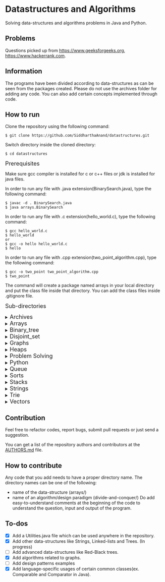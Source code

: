 # Datastructures and Algorithms
Solving data-structures and algorithms problems in Java and Python. 

## Problems
Questions picked up from https://www.geeksforgeeks.org, https://www.hackerrank.com.

## Information
The programs have been divided according to data-structures as can be seen from
the packages created. Please do not use the archives folder for adding any code.
You can also add certain concepts implemented through code.
## How to run
Clone the repository using the following command:
```
$ git clone https://github.com/SiddharthaAnand/datastructures.git
```
Switch directory inside the cloned directory:
```
$ cd datastructures
```

<font size="4">Prerequisites</font>

Make sure gcc compiler is installed for c or c++ files or jdk is installed for java files.

In order to run any file with .java extension(BinarySearch.java), type the following command:
```
$ javac -d . BinarySearch.java
$ java arrays.BinarySearch
```
In order to run any file with .c extension(hello_world.c), type the following command:
```
$ gcc hello_world.c
$ hello_world
or
$ gcc -o hello hello_world.c
$ hello
```
In order to run any file with .cpp extension(two_point_algorithm.cpp), type the following command:
```
$ gcc -o two_point two_point_algorithm.cpp
$ two_point
```
The command will create a package named arrays in your local directory and put
the class file inside that directory.
You can add the class files inside .gitignore file.

<font size="4">Sub-directories</font>
<details>
<summary><font size="4">Archives</font></summary>
This repository consists of problems in data structures and algorithms related to problem solving.This folder also contains subdirectories,feel free to add algorithms related to graphs,linked lists and design patterns.
</details>


<details>
<summary><font size="4">Arrays</font></summary>
An array is a collection of data items, all of the same type, accessed using a common name. A one-dimensional array is like a list; A two dimensional array is like a table; The C language places no limits on the number of dimensions in an array, though specific implementations may.This folder has algorithms with the implementation of arrays.
</details>

<details>
<summary><font size="4">Binary_tree</font></summary>
a data structure in which a record is linked to two successor records, usually referred to as the left branch when greater and the right when less than the previous record.
</details>

<details>
<summary><font size="4">Disjoint_set</font></summary>
In computer science, a disjoint-set data structure is a data structure that tracks a set of elements partitioned into a number of disjoint subsets. It provides near-constant-time operations to add new sets, to merge existing sets, and to determine whether elements are in the same set.
</details>

<details>
<summary><font size="4">Graphs</font></summary>
In computer science, a graph is an abstract data type that is meant to implement the undirected graph and directed graph concepts from mathematics; specifically, the field of graph theory.
</details>

<details>
<summary><font size="4">Heaps</font></summary>
Heap is a special case of balanced binary tree data structure where the root-node key is compared with its children and arranged accordingly
</details>

<details>
<summary><font size="4">Problem Solving</font></summary>
Problem solving involves dealing with pragmatics, the way that context contributes to a meaning, scemantics and interpretation of the problem .This represents the ability to understand the goal of the problem and the rules that can be applied .
</details>

<details>
<summary><font size="4">Python</font></summary>
Python is an interpreted, object-oriented programming language and is used foe developing complex , scientific and numeric applications . It also facilitates data analysis and visualization .
</details>

<details>
<summary><font size="4">Queue</font></summary>
Queue is an abstract data structure, somewhat similar to Stacks. Unlike stacks, a queue is open at both its ends. One end is always used to insert data (enqueue) and the other is used to remove data (dequeue). Queue follows First-In-First-Out methodology, i.e., the data item stored first will be accessed first.
</details>

<details>
<summary><font size="4">Sorts</font></summary>
Data Structure - Sorting Techniques. Sorting refers to arranging data in a particular format. Sorting algorithm specifies the way to arrange data in a particular order. Most common orders are in numerical or lexicographical order.
</details>

<details>
<summary><font size="4">Stacks</font></summary>
Basic features of Stack. Stack is an ordered list of similar data type. Stack is a LIFO(Last in First out) structure or we can say FILO(First in Last out). push() function is used to insert new elements into the Stack and pop() function is used to remove an element from the stack.
</details>

<details>
<summary><font size="4">Strings</font></summary>
A string is generally considered a data type and is often implemented as an array data structure of bytes (or words) that stores a sequence of elements, typically characters, using some character encoding. String may also denote more general arrays or other sequence (or list) data types and structures.
</details>

<details>
<summary><font size="4">Trie</font></summary>
Trie is an efficient information reTrieval data structure. Using Trie, search complexities can be brought to optimal limit (key length).
</details>

<details>
<summary><font size="4">Vectors</font></summary>
Fundamentals of data structures: Vectors. A vector, in computing, is generally a one-dimensional array, typically storing numbers. Vectors typically have fixed sizes, unlike lists and queues. The vector data structure can be used to represent the mathematical vector used in linear algebra.
</details>


## Contribution
Feel free to refactor codes, report bugs, submit pull requests or just send a suggestion.

You can get a list of the repository authors and contributors at the [AUTHORS.md](AUTHORS.md) file.

## How to contribute
Any code that you add needs to have a proper directory name. The directory
names can be one of the following:
* name of the data-structure (arrays/)
* name of an algorithm/design paradigm (divide-and-conquer/)
Do add easy-to-understand comments at the beginning of the code to understand the 
question, input and output of the program.

## To-dos
- [X] Add a Utilities.java file which can be used anywhere in the repository.
- [X] Add other data-structures like Strings, Linked-lists and Trees. (In progress)
- [ ] Add advanced data-structures like Red-Black trees.
- [X] Add algorithms related to graphs.
- [ ] Add design patterns examples
- [X] Add language-specific usages of certain common classes(ex. Comparable and Comparator in Java).
